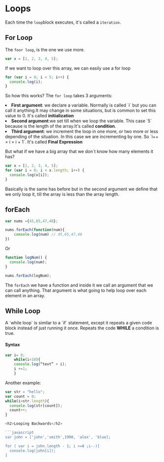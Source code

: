 <h1>Loops</h1>

Each time the `loop`block executes, it's called a `iteration`.

<h2>For Loop</h2>

The `foor loop`, is the one we use more.

```javascript
var x = [1, 2, 3, 4, 5];
```

If we want to loop over this array, we can easily use a for loop

```javascript
for (var i = 0; i < 5; i++) {
  console.log(i);
}
```

So how this works?
The `for loop` takes 3 arguments:

 <li><strong>First argument</strong>: we declare a variable. Normally is called `i` but you can call it anything.It may change in some situations, but is common to set this value to 0. It's called <strong>initialization</strong></li>

  <li><strong>Second argument</strong>:we set till when we loop the variable. This case `5` because is the length of the array.It's called <strong>condition</strong>.

   <li><strong>Third argument</strong>: we increment the loop in one more, or two more or less depending of the situation. In this case we are incrementing by one. So `i++ = i = i + 1`. It's called <strong>Final Expression</strong>

But what if we have a big array that we don´t know how many elements it has?

```javascript
var x = [1, 2, 3, 4, 5];
for (var i = 0; i < x.length; i++) {
  console.log(x[i]);
}
```

Basically is the same has before but in the second argument we define that we only loop it, till the array is less than the array length.

<h2>forEach</h2>

```javascript
var nums ={45,65,47,48};

nums.forEach(function(num){
    console.log(num) // 45,65,47,48
})
```

Or

```javascript
function logNum() {
  console.log(num);
}

nums.forEach(logNum);
```

The `forEach` we have a function and inside it we call an argument that we can call anything. That argument is what going to help loop over each element in an array.

<h2>While Loop</h2>
A `while loop` is similar to a `if` statement, except it repeats a given code block instead of just running it once. Repeats the code <strong>WHILE</strong> a condition is true.
<h4>Syntax</h4>

```javascript
var i= 0;
    while(i<10){
    console.log(“text” + i);
    i +=1;
    }
```

Another example:
```javascript
var str = "hello";
var count = 0;
while(i<str.length){
  console.log(str[count]);
  count++;
}

<h2>Looping Backwards</h2>

```javascript
var john = ['john','smith',1990, 'alex', 'blue];

for ( var i = john.length - 1; i >=0 ;i--)[
  console.log(john[i]);
]